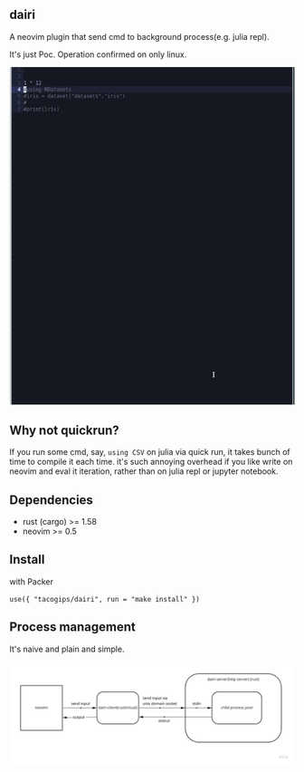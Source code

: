 ## dairi

A neovim plugin that send cmd to background process(e.g. julia repl).

It's just Poc. Operation confirmed on only linux.


![preview](https://github.com/tacogips/dairi/blob/main/doc/dairi_preview.gif?raw=true)

## Why not quickrun?

If you run some cmd, say, `using CSV` on julia via quick run, it takes bunch of time to compile it each time. it's such annoying overhead if you like write on neovim and eval it iteration, rather than on julia repl or jupyter notebook.

## Dependencies
- rust (cargo) >= 1.58
- neovim >= 0.5

## Install

with Packer
```
use({ "tacogips/dairi", run = "make install" })
```

## Process management
It's naive and plain and simple.

![process](https://github.com/tacogips/dairi/blob/main/doc/process.jpg?raw=true)

